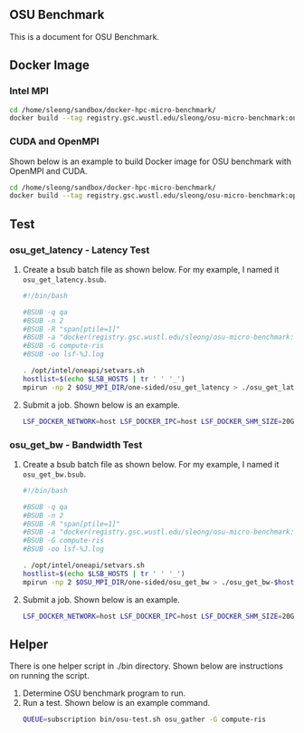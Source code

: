 ## OSU Benchmark

This is a document for OSU Benchmark.

## Docker Image

### Intel MPI

```bash
cd /home/sleong/sandbox/docker-hpc-micro-benchmark/
docker build --tag registry.gsc.wustl.edu/sleong/osu-micro-benchmark:oneapi .
```

### CUDA and OpenMPI

Shown below is an example to build Docker image for OSU benchmark with OpenMPI and CUDA.

```bash
cd /home/sleong/sandbox/docker-hpc-micro-benchmark/
docker build --tag registry.gsc.wustl.edu/sleong/osu-micro-benchmark:openmpi-cuda-ofed -f Dockerfile.openmpi-cuda-lsf .
```

## Test


### osu_get_latency - Latency Test

1. Create a bsub batch file as shown below. For my example,  I named it `osu_get_latency.bsub`.
   ```bash
   #!/bin/bash

   #BSUB -q qa 
   #BSUB -n 2
   #BSUB -R "span[ptile=1]" 
   #BSUB -a "docker(registry.gsc.wustl.edu/sleong/osu-micro-benchmark:oneapi)"
   #BSUB -G compute-ris
   #BSUB -oo lsf-%J.log

   . /opt/intel/oneapi/setvars.sh
   hostlist=$(echo $LSB_HOSTS | tr ' ' '_')
   mpirun -np 2 $OSU_MPI_DIR/one-sided/osu_get_latency > ./osu_get_latency-$hostlist-$LSB_JOBID.log
   ```
2. Submit a job.  Shown below is an example.
   ```bash
   LSF_DOCKER_NETWORK=host LSF_DOCKER_IPC=host LSF_DOCKER_SHM_SIZE=20G bsub < osu_get_latency.bsub
   ```

### osu_get_bw - Bandwidth Test

1. Create a bsub batch file as shown below. For my example,  I named it `osu_get_bw.bsub`.
   ```bash
   #!/bin/bash

   #BSUB -q qa
   #BSUB -n 2
   #BSUB -R "span[ptile=1]"
   #BSUB -a "docker(registry.gsc.wustl.edu/sleong/osu-micro-benchmark:oneapi)"
   #BSUB -G compute-ris
   #BSUB -oo lsf-%J.log

   . /opt/intel/oneapi/setvars.sh
   hostlist=$(echo $LSB_HOSTS | tr ' ' '_')
   mpirun -np 2 $OSU_MPI_DIR/one-sided/osu_get_bw > ./osu_get_bw-$hostlist-$LSB_JOBID.log
   ```
2. Submit a job.  Shown below is an example.
   ```bash
   LSF_DOCKER_NETWORK=host LSF_DOCKER_IPC=host LSF_DOCKER_SHM_SIZE=20G bsub < osu_get_bw.bsub
   ```


## Helper

There is one helper script in ./bin directory.  Shown below are instructions on running the script.

1. Determine OSU benchmark program to run.
2. Run a test.  Shown below is an example command.
   ```bash
   QUEUE=subscription bin/osu-test.sh osu_gather -G compute-ris
   ```

